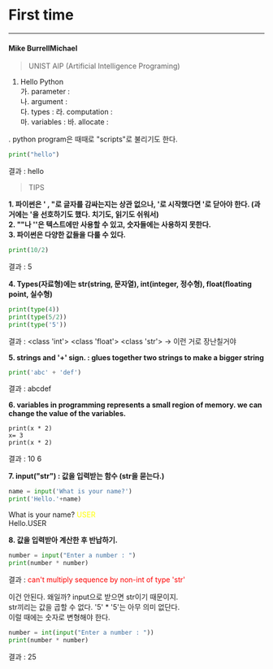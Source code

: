 First time
=================
***************

#### Mike BurrellMichael
>UNIST AIP (Artificial Intelligence Programing)
1. Hello Python   
가. parameter :  
나. argument :    
다. types :
라. computation :  
마. variables :
바. allocate :

. python program은 때때로 "scripts"로 불리기도 한다.

~~~ Python
print("hello")
~~~
결과 : hello

>TIPS

**1. 파이썬은 ' , "로 글자를 감싸는지는 상관 없으나, '로 시작했다면 '로 닫아야 한다. (과거에는 '을 선호하기도 했다. 치기도, 읽기도 쉬워서)**   
**2. ""나 ''은 텍스트에만 사용할 수 있고, 숫자들에는 사용하지 못한다.**  
**3. 파이썬은 다양한 값들을 다룰 수 있다.**  

~~~ Python
print(10/2)
~~~
결과 : 5

**4. Types(자료형)에는 str(string, 문자열), int(integer, 정수형), float(floating point, 실수형)** 

~~~ Python
print(type(4))
print(type(5/2))
print(type('5'))
~~~
결과 : <class 'int'>
<class 'float'>
<class 'str'> -> 이런 거로 장난칠거야

**5. strings and '+' sign. : glues together two strings to make a bigger string**

~~~ Python
print('abc' + 'def')
~~~
결과 : abcdef

**6. variables in programming represents a small region of memory. we can change the value of the variables.**

~~~Pythonx= 5
print(x * 2)
x= 3
print(x * 2)
~~~
결과 : 10
6

**7. input("str") : 값을 입력받는 함수 (str을 묻는다.)**

~~~Python
name = input('What is your name?')
print('Hello.'+name)
~~~
What is your name? <span style="color:yellow">USER</span>   
Hello.USER  

**8. 값을 입력받아 계산한 후 반납하기.**

~~~Python
number = input("Enter a number : ")
print(number * number)
~~~
결과 : <span style="color:red">can't multiply sequence by non-int of type 'str'</span>   

이건 안된다. 왜일까? input으로 받으면 str이기 때문이지.  
str끼리는 값을 곱할 수 없다. '5' * '5'는 아무 의미 없단다.  
이럴 때에는 숫자로 변형해야 한다.

~~~Python
number = int(input("Enter a number : "))
print(number * number)
~~~
결과 : 25
